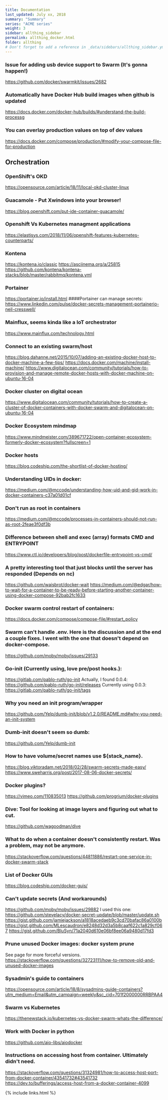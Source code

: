```yaml
---
title: Documentation 
last_updated: July xx, 2018
summary: "Summary"
series: "ACME series"
weight: 3
sidebar: allthing_sidebar
permalink: allthing_docker.html
folder: allthing
# Don't forget to add a reference in _data/sidebars/allthing_sidebar.yml and/or _data/topnav.yml 
---
```


### Issue for adding usb device support to Swarm (It's gonna happen!)
https://github.com/docker/swarmkit/issues/2682

### Automatically have Docker Hub build images when github is updated
https://docs.docker.com/docker-hub/builds/#understand-the-build-processg

### You can overlay production values on top of dev values
https://docs.docker.com/compose/production/#modify-your-compose-file-for-production


## Orchestration 
### OpenShift's OKD
https://opensource.com/article/18/11/local-okd-cluster-linux
### Guacamole - Put Xwindows into your browser!
https://blog.openshift.com/put-ide-container-guacamole/
### Openshift Vs Kubernetes managment applications 
https://elastisys.com/2018/11/06/openshift-features-kubernetes-counterparts/

### Kontena
https://kontena.io/classic
https://asciinema.org/a/25815
https://github.com/kontena/kontena-stacks/blob/master/rabbitmq/kontena.yml

### Portainer
https://portainer.io/install.html
####Portainer can manage secrets: 
https://www.linkedin.com/pulse/docker-secrets-management-portainerio-neil-cresswell/

### Mainflux, seems kinda like a IoT orchestrator
https://www.mainflux.com/technology.html


### Connect to an existing swarm/host
https://blog.dahanne.net/2015/10/07/adding-an-existing-docker-host-to-docker-machine-a-few-tips/
https://docs.docker.com/machine/install-machine/
https://www.digitalocean.com/community/tutorials/how-to-provision-and-manage-remote-docker-hosts-with-docker-machine-on-ubuntu-16-04


### Docker cluster on digital ocean
https://www.digitalocean.com/community/tutorials/how-to-create-a-cluster-of-docker-containers-with-docker-swarm-and-digitalocean-on-ubuntu-16-04

### Docker Ecosystem mindmap
https://www.mindmeister.com/389671722/open-container-ecosystem-formerly-docker-ecosystem?fullscreen=1

### Docker hosts
https://blog.codeship.com/the-shortlist-of-docker-hosting/

### Understanding UIDs in docker:
https://medium.com/@mccode/understanding-how-uid-and-gid-work-in-docker-containers-c37a01d01cf

### Don't run as root in containers
https://medium.com/@mccode/processes-in-containers-should-not-run-as-root-2feae3f0df3b

### Difference between shell and exec (array) formats CMD and ENTRYPOINT
https://www.ctl.io/developers/blog/post/dockerfile-entrypoint-vs-cmd/

### A pretty interesting tool that just blocks until the server has responded (Depends on nc)
https://github.com/waisbrot/docker-wait
https://medium.com/@edgar/how-to-wait-for-a-container-to-be-ready-before-starting-another-container-using-docker-compose-92bab2fc1633

### Docker swarm control restart of containers:
https://docs.docker.com/compose/compose-file/#restart_policy

### Swarm can't handle .env. Here is the discussion and at the end a couple fixes. I went with the one that doesn't depend on docker-compose. 
https://github.com/moby/moby/issues/29133

### Go-init (Currently using, love pre/post hooks.):
https://gitlab.com/pablo-ruth/go-init
Actually, I found 0.0.4: https://github.com/pablo-ruth/go-init/releases
Currently using 0.0.3: https://gitlab.com/pablo-ruth/go-init/tags

### Why you need an init program/wrapper
https://github.com/Yelp/dumb-init/blob/v1.2.0/README.md#why-you-need-an-init-system
### Dumb-init doesn't seem so dumb:
https://github.com/Yelp/dumb-init

### How to have volume/secret names use ${stack_name}.
https://blog.viktoradam.net/2018/02/28/swarm-secrets-made-easy/
https://www.sweharris.org/post/2017-08-06-docker-secrets/

### Docker plugins?
https://vimeo.com/110835013
https://github.com/progrium/docker-plugins

### Dive: Tool for looking at image layers and figuring out what to cut.
https://github.com/wagoodman/dive

### What to do when a container doesn't consistently restart. Was a problem, may not be anymore. 
https://stackoverflow.com/questions/44811886/restart-one-service-in-docker-swarm-stack

### List of Docker GUIs
https://blog.codeship.com/docker-guis/

### Can't update secrets (And workarounds)
https://github.com/moby/moby/issues/29882
I used this one: https://github.com/stevelacy/docker-secret-update/blob/master/update.sh
https://gist.github.com/jamiejackson/a1818acedaeb9c3cd70bafac86a0100b
https://gist.github.com/MLescaudron/e8248d32d3a5b8caaf622c1a829cf067
https://gist.github.com/BluSyn/71a2040d610e06bf8ee06a9480d17fd3

### Prune unused Docker images: docker system prune 
See page for more forceful versions.
https://stackoverflow.com/questions/32723111/how-to-remove-old-and-unused-docker-images

### Sysadmin's guide to containers
https://opensource.com/article/18/8/sysadmins-guide-containers?utm_medium=Email&utm_campaign=weekly&sc_cid=701f2000000RRBPAA4

### Swarm vs Kubernetes 
https://thenewstack.io/kubernetes-vs-docker-swarm-whats-the-difference/

### Work with Docker in python
https://github.com/aio-libs/aiodocker

### Instructions on accessing host from container. Ultimately didn't need. 
https://stackoverflow.com/questions/31324981/how-to-access-host-port-from-docker-container/43541732#43541732
https://dev.to/bufferings/access-host-from-a-docker-container-4099

{% include links.html %}


